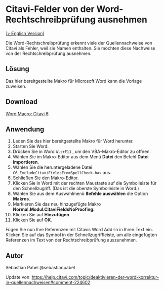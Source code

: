 # Citavi-Felder von der Word-Rechtschreibprüfung ausnehmen

[[> English Version](readme.md)]

Die Word-Rechtschreibprüfung erkennt viele der Quellennachweise von Citavi als Fehler, weil sie Namen enthalten. Sie möchten diese Nachweise von der Rechtschreibprüfung ausnehmen.

## Lösung
Das hier bereitgestellte Makro für Microsoft Word kann die Vorlage zuweisen.

## Download
[Word Macro: Citavi 6](C6_ExcludeCitaviFieldsFromSpellCheck.bas)

## Anwendung

1. Laden Sie das hier bereitgestellte Makro für Word herunter.
1. Starten Sie Word.
1. Drücken Sie in Word `Alt+F11` , um den VBA-Makro-Editor zu öffnen.
1. Wählen Sie im Makro-Editor aus dem Menü **Datei** den Befehl **Datei importieren**.
1. Wählen Sie die heruntergeladene Datei `C6_ExcludeCitaviFieldsFromSpellCheck.bas` aus.
1. Schließen Sie den Makro-Editor.
1. Klicken Sie in Word mit der rechten Maustaste auf die Symbolleiste für den Schnellzugriff. (Das ist die oberste Symbolleiste in Word.)
1. Wählen Sie aus dem Auswahlmenü **Befehle auswählen** die Option **Makros**.
1. Markieren Sie das neu hinzugefügte Makro **Normal.Modul.CitaviFieldsNoProofing**.
1. Klicken Sie auf **Hinzufügen**.
1. Klicken Sie auf **OK**.

Fügen Sie nun Ihre Referenzen mit Citavis Word Add-In in Ihren Text ein. Klicken Sie auf das Symbol in der Schnellzugriffleiste, um alle eingefügten Referenzen im Text von der Rechtschreibprüfung auszunehmen.

## Autor
Sebastian Pabel @sebastianpabel

Update von: https://help.citavi.com/topic/deaktivieren-der-word-korrektur-in-quellennachweisen#comment-224602
